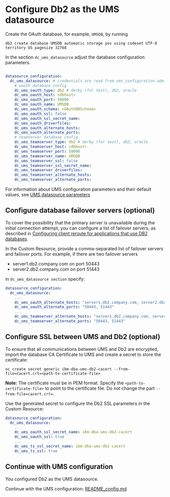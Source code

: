 # Configure Db2 as the UMS datasource

Create the OAuth database, for example, `UMSDB`, by running
```
db2 create database UMSDB automatic storage yes using codeset UTF-8 territory US pagesize 32768
```

In the section `dc_ums_datasource` adjust the database configuration parameters. 

```yaml

datasource_configuration:
  dc_ums_datasource: # credentials are read from ums_configuration.admin_secret_name
    # oauth database config
    dc_ums_oauth_type: db2 # derby (for test), db2, oracle
    dc_ums_oauth_host: <dbhost>
    dc_ums_oauth_port: 50000
    dc_ums_oauth_name: UMSDB
    dc_ums_oauth_schema: <OAuthDBSchema>
    dc_ums_oauth_ssl: false
    dc_ums_oauth_ssl_secret_name:
    dc_ums_oauth_driverfiles:
    dc_ums_oauth_alternate_hosts:
    dc_ums_oauth_alternate_ports:
    # teamserver database config
    dc_ums_teamserver_type: db2 # derby (for test), db2, oracle
    dc_ums_teamserver_host: <dbhost>
    dc_ums_teamserver_port: 50000
    dc_ums_teamserver_name: UMSDB
    dc_ums_teamserver_ssl: false
    dc_ums_teamserver_ssl_secret_name:
    dc_ums_teamserver_driverfiles:
    dc_ums_teamserver_alternate_hosts:
    dc_ums_teamserver_alternate_ports:
```
For information about UMS configuration parameters and their default values, see
[UMS datasource parameters](https://www.ibm.com/support/knowledgecenter/SSYHZ8_20.0.x/com.ibm.dba.ref/k8s_topics/ref_ums_params_database.html)

## <a name="configure-failover"></a>Configure database failover servers (optional)

To cover the possibility that the primary server is unavailable during the initial connection attempt, you can configure a list of failover servers, as described in [Configuring client reroute for applications that use DB2 databases](https://www.ibm.com/support/knowledgecenter/en/SSEQTP_liberty/com.ibm.websphere.wlp.doc/ae/twlp_config_reroute_db2.html).

In the Custom Resource, provide a comma-separated list of failover servers and failover ports. 
For example, if there are two failover servers
* server1.db2.company.com on port 50443
* server2.db2.company.com on port 51443

in `dc_ums_datasource section` specify:
```yaml
datasource_configuration:
  dc_ums_datasource: 
    ...
    dc_ums_oauth_alternate_hosts: "server1.db2.company.com, server2.db2.company.com"
    dc_ums_oauth_alternate_ports: "50443, 51443"
    ...
    dc_ums_teamserver_alternate_hosts: "server1.db2.company.com, server2.db2.company.com"
    dc_ums_teamserver_alternate_ports: "50443, 51443"
```
	
	
## <a name="configure-db2-ssl"></a>Configure SSL between UMS and Db2 (optional)
To ensure that all communications between UMS and Db2 are encrypted, import the database CA Certificate to UMS and create a secret to store the certificate:

```
oc create secret generic ibm-dba-ums-db2-cacert --from-file=cacert.crt=<path-to-certificate-file>
```

**Note:** The certificate must be in PEM format. Specify the `<path-to-certificate-file>` to point to the certificate file. Do not change the part `--from-file=cacert.crt=`.

Use the generated secret to configure the Db2 SSL parameters in the Custom Resource: 
```yaml
datasource_configuration:
  dc_ums_datasource: 
    ...
    dc_ums_oauth_ssl_secret_name: ibm-dba-ums-db2-cacert
    dc_ums_oauth_ssl: true
    ...
    dc_ums_ts_ssl_secret_name: ibm-dba-ums-db2-cacert
    dc_ums_ts_ssl: true
```

## Continue with UMS configuration
You configured Db2 as the UMS datasource.

Continue with the UMS configuration: [README_config.md](README_config.md)
